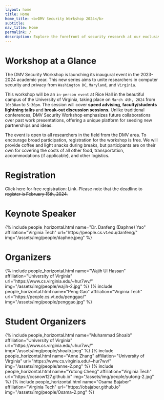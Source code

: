```yaml
---
layout: home
title: Home
home_title: <b>DMV Security Workshop 2024</b>
subtitle:
nav_title: Home
permalink: /
description: Explore the forefront of security research at our exclusive workshop, uniting aspiring researchers from Washington D.C., Maryland, and Virginia.
---
```


# Workshop at a Glance

The DMV Security Workshop is launching its inaugural event in the 2023-2024 academic year. This new series aims to unite researchers in computer security and privacy from `Washington DC`, `Maryland`, and `Virginia`.

This workshop will be an `in-person event` at Rice Hall in the beautiful campus of the University of Virginia, taking place on `March 4th, 2024` from `10:30am` to `5:30pm`. The session will cover <b>speed advising</b>, <b>faculty/students lightning talks</b> and <b>break-out discussion sessions</b>. Unlike traditional conferences, DMV Security Workshop emphasizes future collaborations over past work presentations, offering a unique platform for seeding new partnerships and ideas.

The event is open to all researchers in the field from the DMV area. To encourage broad participation, registration for the workshop is free. We will provide coffee and light snacks during breaks, but participants are on their own for covering the costs of all other food, transportation, accommodations (if applicable), and other logistics.

# Registration

<s>Click here for free registration: Link. Please note that the deadline to register is February 15th, 2024.</s>

# Keynote Speaker
<div class="row row-cols-2 projects pt-3 pb-3">
  {% include people_horizontal.html name="Dr. Danfeng (Daphne) Yao" affiliation="Virginia Tech" url="https://people.cs.vt.edu/danfeng/" img="/assets/img/people/daphne.jpeg" %}
</div>


# Organizers
<div class="row row-cols-2 projects pt-3 pb-3">
  {% include people_horizontal.html name="Wajih Ul Hassan" affiliation="University of Virginia" url="https://www.cs.virginia.edu/~hur7wv/" img="/assets/img/people/wajih-2.jpg" %}
  {% include people_horizontal.html name="Peng Gao" affiliation="Virginia Tech" url="https://people.cs.vt.edu/penggao/" img="/assets/img/people/penggao.jpg" %}
</div>

# Student Organizers
<div class="row row-cols-2 projects pt-3 pb-3">
  {% include people_horizontal.html name="Muhammad Shoaib" affiliation="University of Virginia" url="https://www.cs.virginia.edu/~hur7wv/" img="/assets/img/people/shoaib.jpeg" %}
  {% include people_horizontal.html name="Anne Zhang" affiliation="University of Virginia" url="https://www.cs.virginia.edu/~hur7wv/" img="/assets/img/people/anne-2.png" %}
  {% include people_horizontal.html name="Yutong Cheng" affiliation="Virginia Tech" url="https://ccsnow127.github.io" img="/assets/img/people/yutong-2.jpg" %}
  {% include people_horizontal.html name="Osama Bajaber" affiliation="Virginia Tech" url="https://obajaber.github.io" img="/assets/img/people/Osama-2.png" %}
</div>
